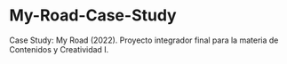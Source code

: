 # My-Road-Case-Study
Case Study: My Road (2022). Proyecto integrador final para la materia de Contenidos y Creatividad I.
